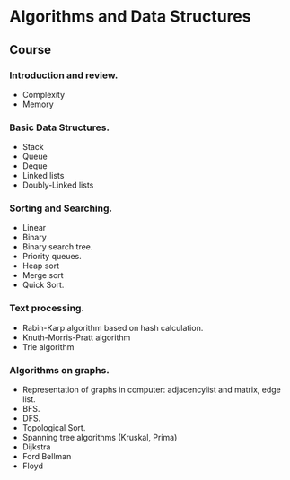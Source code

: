 # Algorithms and Data Structures

## Course

### Introduction and review.
- Complexity
- Memory

### Basic Data Structures.
- Stack
- Queue
- Deque
- Linked lists
- Doubly-Linked lists

### Sorting and Searching.
- Linear
- Binary
- Binary search tree.
- Priority queues.
- Heap sort
- Merge sort
- Quick Sort.

### Text processing.
- Rabin-Karp algorithm based on hash calculation.
- Knuth-Morris-Pratt algorithm
- Trie algorithm

### Algorithms on graphs.
- Representation of graphs in computer: adjacencylist and matrix, edge list.
- BFS.
- DFS.
- Topological Sort.
- Spanning tree algorithms (Kruskal, Prima)
- Dijkstra
- Ford Bellman
- Floyd
